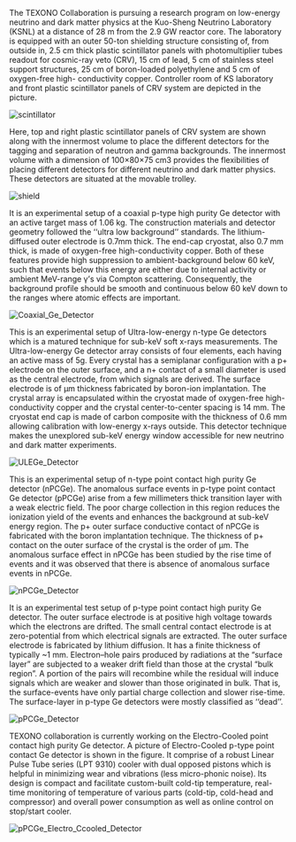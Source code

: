 The TEXONO Collaboration is pursuing a research program on low-energy neutrino and dark matter physics at the Kuo-Sheng Neutrino Laboratory (KSNL) at a distance of 28 m from the 2.9 GW reactor core. The laboratory is equipped with an outer 50-ton shielding structure consisting of, from outside in, 2.5 cm thick plastic scintillator panels with photomultiplier tubes readout for cosmic-ray veto (CRV), 15 cm of lead, 5 cm of stainless steel support structures, 25 cm of boron-loaded polyethylene and 5 cm of oxygen-free high- conductivity copper. Controller room of KS laboratory and front plastic scintillator panels of CRV system are depicted in the picture.

![scintillator](https://drive.google.com/uc?id=0BwM7XYhFgK7oZHBCcWRSZTNTQUE)

Here, top and right plastic scintillator panels of CRV system are shown along with the innermost volume to place the different detectors for the tagging and separation of neutron and gamma backgrounds. The innermost volume with a dimension of 100×80×75 cm3 provides the flexibilities of placing different detectors for different neutrino and dark matter physics. These detectors are situated at the movable trolley.

![shield](https://drive.google.com/uc?id=0BwM7XYhFgK7oQ1dKdGIwYVdmVFk)

It is an experimental setup of a coaxial p-type high purity Ge detector with an active target mass of 1.06 kg. The construction materials and detector geometry followed the ‘‘ultra low background’’ standards. The lithium-diffused outer electrode is 0.7mm thick. The end-cap cryostat, also 0.7 mm thick, is made of oxygen-free high-conductivity copper. Both of these features provide high suppression to ambient-background below 60 keV, such that events below this energy are either due to internal activity or ambient MeV-range γ’s via Compton scattering. Consequently, the background profile should be smooth and continuous below 60 keV down to the ranges where atomic effects are important.

![Coaxial_Ge_Detector](https://drive.google.com/uc?id=1PQmBj1hSU7NVibEFyS9K0rB9KqOrTnBC)

This is an experimental setup of Ultra-low-energy n-type Ge detectors which is a matured technique for sub-keV soft x-rays measurements. The Ultra-low-energy Ge detector array consists of four elements, each having an active mass of 5g. Every crystal has a semiplanar configuration with a p+ electrode on the outer surface, and a n+ contact of a small diameter is used as the central electrode, from which signals are derived. The surface electrode is of μm thickness fabricated by boron-ion implantation. The crystal array is encapsulated within the cryostat made of oxygen-free high- conductivity copper and the crystal center-to-center spacing is 14 mm. The cryostat end cap is made of carbon composite with the thickness of 0.6 mm allowing calibration with low-energy x-rays outside. This detector technique makes the unexplored sub-keV energy window accessible for new neutrino and dark matter experiments.

![ULEGe_Detector](https://drive.google.com/uc?id=1-NjYAhNIqbhRHSLWB0ECzoF44nsn9Qzg)

This is an experimental setup of n-type point contact high purity Ge detector (nPCGe). The anomalous surface events in p-type point contact Ge detector (pPCGe) arise from a few millimeters thick transition layer with a weak electric field. The poor charge collection in this region reduces the ionization yield of the events and enhances the background at sub-keV energy region. The p+ outer surface conductive contact of nPCGe is fabricated with the boron implantation technique. The thickness of p+ contact on the outer surface of the crystal is the order of μm. The anomalous surface effect in nPCGe has been studied by the rise time of events and it was observed that there is absence of anomalous surface events in nPCGe.

![nPCGe_Detector](https://drive.google.com/uc?id=1ADDO2lxw9tCoNncdr7c_wGQQs48d4aBl)

It is an experimental test setup of p-type point contact high purity Ge detector. The outer surface electrode is at positive high voltage towards which the electrons are drifted. The small central contact electrode is at zero-potential from which electrical signals are extracted. The outer surface electrode is fabricated by lithium diffusion. It has a finite thickness of typically ~1 mm. Electron–hole pairs produced by radiations at the “surface layer” are subjected to a weaker drift field than those at the crystal “bulk region”. A portion of the pairs will recombine while the residual will induce signals which are weaker and slower than those originated in bulk. That is, the surface-events have only partial charge collection and slower rise-time. The surface-layer in p-type Ge detectors were mostly classified as ‘‘dead’’.

![pPCGe_Detector](https://drive.google.com/uc?id=1lexJV4ywuZtA1R1e_poJ_-dstEIkxUZC)

TEXONO collaboration is currently working on the Electro-Cooled point contact high purity Ge detector. A picture of Electro-Cooled p-type point contact Ge detector is shown in the figure. It comprise of a robust Linear Pulse Tube series (LPT 9310) cooler with dual opposed pistons which is helpful in minimizing wear and vibrations (less micro-phonic noise). Its design is compact and facilitate custom-built cold-tip temperature, real-time monitoring of temperature of various parts (cold-tip, cold-head and compressor) and overall power consumption as well as online control on stop/start cooler.

![pPCGe_Electro_Ccooled_Detector](https://drive.google.com/uc?id=1KkJ3-AscQyTlAZ2F0GK3mdLuh8es5yMD)

